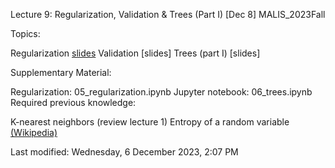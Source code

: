 Lecture 9: Regularization, Validation & Trees (Part I) [Dec 8]
MALIS_2023Fall


Topics:

Regularization [slides](docs/06_regularization.pdf)
Validation [slides]
Trees (part I) [slides]

Supplementary Material:

Regularization: 05_regularization.ipynb
Jupyter notebook: 06_trees.ipynb
Required previous knowledge:

K-nearest neighbors (review lecture 1)
Entropy of a random variable [(Wikipedia)](https://en.wikipedia.org/wiki/Entropy_(information_theory))

Last modified: Wednesday, 6 December 2023, 2:07 PM

